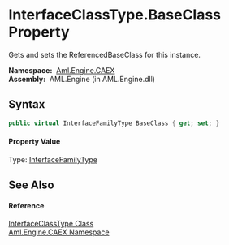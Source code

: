 InterfaceClassType.BaseClass Property
=====================================
Gets and sets the ReferencedBaseClass for this instance.

  **Namespace:**  [Aml.Engine.CAEX][1]  
  **Assembly:**  AML.Engine (in AML.Engine.dll)

Syntax
------

```csharp
public virtual InterfaceFamilyType BaseClass { get; set; }
```

#### Property Value
Type: [InterfaceFamilyType][2]

See Also
--------

#### Reference
[InterfaceClassType Class][3]  
[Aml.Engine.CAEX Namespace][1]  

[1]: ../README.md
[2]: ../InterfaceFamilyType/README.md
[3]: README.md
[4]: https://www.automationml.org
[5]: ../../icons/logoShade.png